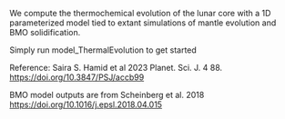 We compute the thermochemical evolution of the lunar core with a 1D parameterized model tied to extant simulations of mantle evolution and BMO solidification. 

Simply run model_ThermalEvolution to get started

Reference: Saira S. Hamid et al 2023 Planet. Sci. J. 4 88. https://doi.org/10.3847/PSJ/accb99 

BMO model outputs are from Scheinberg et al. 2018 https://doi.org/10.1016/j.epsl.2018.04.015


